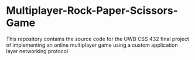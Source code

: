 # Multiplayer-Rock-Paper-Scissors-Game
This repository contains the source code for the UWB CSS 432 final project of implementing an online multiplayer game using a custom application layer networking protocol
